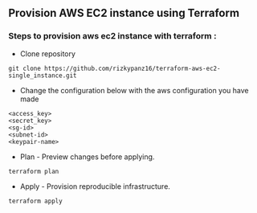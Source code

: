 ## Provision AWS EC2 instance using Terraform

### Steps to provision aws ec2 instance with terraform :

- Clone repository
```
git clone https://github.com/rizkypanz16/terraform-aws-ec2-single_instance.git
```
- Change the configuration below with the aws configuration you have made 
```
<access_key>
<secret_key>
<sg-id>
<subnet-id>
<keypair-name>
```
- Plan - Preview changes before applying.
```
terraform plan
```
- Apply - Provision reproducible infrastructure.
```
terraform apply
```
